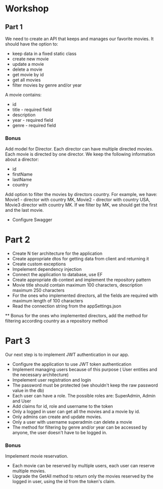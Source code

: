 # Workshop 
## Part 1
We need to create an API that keeps and manages our favorite movies. It should have the option to:
* keep data in a fixed static class
* create new movie
* update a movie
* delete a movie
* get movie by id
* get all movies 
* filter movies by genre and/or year

A movie contains:
* id
* title - required field
* description
* year - required field
* genre - required field

### Bonus
Add model for Director. Each director can have multiple directed movies. Each movie is directed by one director.
We keep the following information about a director:
* id
* firstName
* lastName
* country

Add option to filter the movies by directors country. For example, we have: Movie1 - director with country MK, Movie2 - director with country USA,
Movie3 director with country MK. If we filter by MK, we should get the first and the last movie.


* Configure Swagger


# Part 2

* Create N tier architecture for the application
* Create appropriate dtos for getting data from client and returning it
* Create custom exceptions 
* Impelement dependency injection
* Connect the application to database, use EF
* Create appropriate db context and implement the repository pattern
* Movie title should contain maximum 100 characters, description maximum 250 characters
* For the ones who implemented directors, all the fields are required with maximum length of 100 characters
* Read the connection string from the appSettings.json

** Bonus for the ones who implemented directors, add the method for filtering according country as a repository method

# Part 3
Our next step is to implement JWT authentication in our app.
* Configure the application to use JWT token authentication
* Implement managing users because of this purpose ( User entities and the necessary architecture)
* Impelement user registration and login
* The password must be protected (we shouldn't keep the raw password value in the db)
* Each user can have a role. The possible roles are: SuperAdmin, Admin and User
* Add claims for id, role and username to the token
* Only a logged in user can get all the movies and a movie by id.
* Only admins can create and update movies.
* Only a user with username superadmin can delete a movie
* The method for filtering by genre and/or year can be accessed by anyone, the user doesn't have to be logged in.

### Bonus 
Impelement movie reservation. 
* Each movie can be reserved by multiple users, each user can reserve multiple movies.
* Upgrade the GetAll method to return only the movies reserved by the logged in user, using the id from the token's claim.


